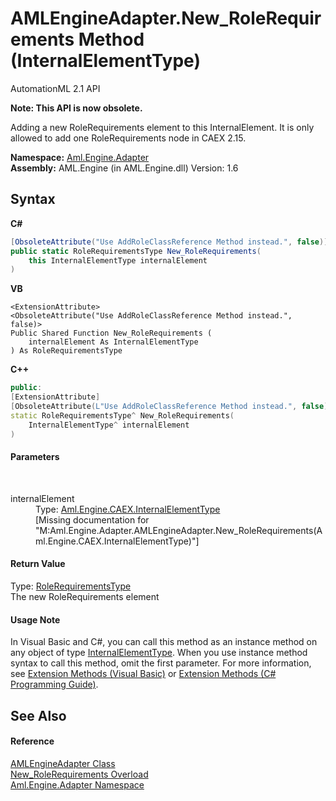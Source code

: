 # AMLEngineAdapter.New_RoleRequirements Method (InternalElementType)
AutomationML 2.1 API 

**Note: This API is now obsolete.**

Adding a new RoleRequirements element to this InternalElement. It is only allowed to add one RoleRequirements node in CAEX 2.15.

**Namespace:**&nbsp;<a href="N_Aml_Engine_Adapter">Aml.Engine.Adapter</a><br />**Assembly:**&nbsp;AML.Engine (in AML.Engine.dll) Version: 1.6

## Syntax

**C#**<br />
``` C#
[ObsoleteAttribute("Use AddRoleClassReference Method instead.", false)]
public static RoleRequirementsType New_RoleRequirements(
	this InternalElementType internalElement
)
```

**VB**<br />
``` VB
<ExtensionAttribute>
<ObsoleteAttribute("Use AddRoleClassReference Method instead.", false)>
Public Shared Function New_RoleRequirements ( 
	internalElement As InternalElementType
) As RoleRequirementsType
```

**C++**<br />
``` C++
public:
[ExtensionAttribute]
[ObsoleteAttribute(L"Use AddRoleClassReference Method instead.", false)]
static RoleRequirementsType^ New_RoleRequirements(
	InternalElementType^ internalElement
)
```


#### Parameters
&nbsp;<dl><dt>internalElement</dt><dd>Type: <a href="T_Aml_Engine_CAEX_InternalElementType">Aml.Engine.CAEX.InternalElementType</a><br />\[Missing <param name="internalElement"/> documentation for "M:Aml.Engine.Adapter.AMLEngineAdapter.New_RoleRequirements(Aml.Engine.CAEX.InternalElementType)"\]</dd></dl>

#### Return Value
Type: <a href="T_Aml_Engine_CAEX_RoleRequirementsType">RoleRequirementsType</a><br />The new RoleRequirements element

#### Usage Note
In Visual Basic and C#, you can call this method as an instance method on any object of type <a href="T_Aml_Engine_CAEX_InternalElementType">InternalElementType</a>. When you use instance method syntax to call this method, omit the first parameter. For more information, see <a href="https://docs.microsoft.com/dotnet/visual-basic/programming-guide/language-features/procedures/extension-methods" target="_blank" rel="noopener noreferrer">Extension Methods (Visual Basic)</a> or <a href="https://docs.microsoft.com/dotnet/csharp/programming-guide/classes-and-structs/extension-methods" target="_blank" rel="noopener noreferrer">Extension Methods (C# Programming Guide)</a>.

## See Also


#### Reference
<a href="T_Aml_Engine_Adapter_AMLEngineAdapter">AMLEngineAdapter Class</a><br /><a href="Overload_Aml_Engine_Adapter_AMLEngineAdapter_New_RoleRequirements">New_RoleRequirements Overload</a><br /><a href="N_Aml_Engine_Adapter">Aml.Engine.Adapter Namespace</a><br />